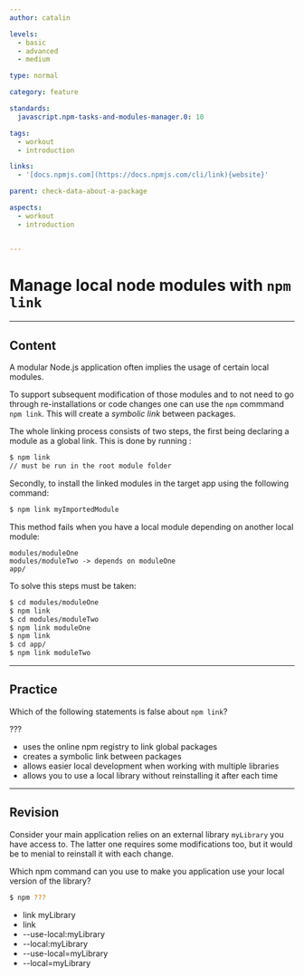 ```yaml
---
author: catalin

levels:
  - basic
  - advanced
  - medium

type: normal

category: feature

standards:
  javascript.npm-tasks-and-modules-manager.0: 10

tags:
  - workout
  - introduction

links:
  - '[docs.npmjs.com](https://docs.npmjs.com/cli/link){website}'

parent: check-data-about-a-package

aspects:
  - workout
  - introduction


---
```

# Manage local node modules with `npm link`

---
## Content

A modular Node.js application often implies the usage of certain local modules.

To support subsequent modification of those modules and to not need to go through re-installations or code changes one can use the `npm` commmand `npm link`. This will create a *symbolic link* between packages.

The whole linking process consists of two steps, the first being declaring a module as a global link. This is done by running :

```bash
$ npm link
// must be run in the root module folder
```

Secondly, to install the linked modules in the target app using the following command:

```bash
$ npm link myImportedModule
```

This method fails when you have a local module depending on another local module:

```text
modules/moduleOne
modules/moduleTwo -> depends on moduleOne
app/
```

To solve this steps must be taken:

```bash
$ cd modules/moduleOne
$ npm link
$ cd modules/moduleTwo
$ npm link moduleOne
$ npm link
$ cd app/
$ npm link moduleTwo
```

---
## Practice

Which of the following statements is false about `npm link`?

???

* uses the online npm registry to link global packages
* creates a symbolic link between packages
* allows easier local development when working with multiple libraries
* allows you to use a local library without reinstalling it after each time

---
## Revision

Consider your main application relies on an external library `myLibrary` you have access to. The latter one requires some modifications too, but it would be to menial to reinstall it with each change.

Which npm command can you use to make you application use your local version of the library?

```bash
$ npm ???
```

* link myLibrary
* link
* --use-local:myLibrary
* --local:myLibrary
* --use-local=myLibrary
* --local=myLibrary
 
